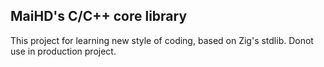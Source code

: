 MaiHD's C/C++ core library
--------------------------
This project for learning new style of coding, based on Zig's stdlib. Donot use in production project.